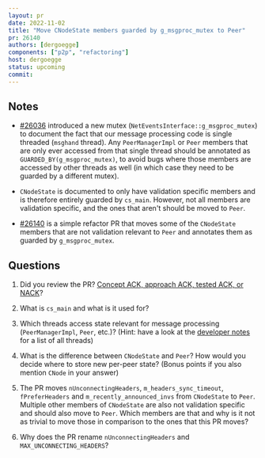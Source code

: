 ```yaml
---
layout: pr
date: 2022-11-02
title: "Move CNodeState members guarded by g_msgproc_mutex to Peer"
pr: 26140
authors: [dergoegge]
components: ["p2p", "refactoring"]
host: dergoegge
status: upcoming
commit:
---
```


## Notes

- [#26036](https://github.com/bitcoin/bitcoin/pull/26036) introduced a new
  mutex (`NetEventsInterface::g_msgproc_mutex`) to document the fact that our
  message processing code is single threaded (`msghand` thread). Any
  `PeerManagerImpl` or `Peer` members that are only ever accessed from that
  single thread should be annotated as `GUARDED_BY(g_msgproc_mutex)`, to avoid
  bugs where those members are accessed by other threads as well (in which case
  they need to be guarded by a different mutex).

- `CNodeState` is documented to only have validation specific members and is
  therefore entirely guarded by `cs_main`. However, not all members are
  validation specific, and the ones that aren't should be moved to `Peer`.

- [#26140](https://github.com/bitcoin/bitcoin/pull/26140) is a simple refactor
  PR that moves some of the `CNodeState` members that are not validation
  relevant to `Peer` and annotates them as guarded by `g_msgproc_mutex`.

## Questions

1. Did you review the PR? [Concept ACK, approach ACK, tested ACK, or
   NACK](https://github.com/bitcoin/bitcoin/blob/master/CONTRIBUTING.md#peer-review)?

2. What is `cs_main` and what is it used for?

3. Which threads access state relevant for message processing
   (`PeerManagerImpl`, `Peer`, etc.)? (Hint: have a look at the [developer
   notes](https://github.com/bitcoin/bitcoin/blob/00eeb31c7660e2c28f189f77a6905dee946ef408/doc/developer-notes.md#threads)
   for a list of all threads)

4. What is the difference between `CNodeState` and `Peer`? How would you decide
   where to store new per-peer state? (Bonus points if you also mention `CNode`
   in your answer)

5. The PR moves `nUnconnectingHeaders`, `m_headers_sync_timeout`,
   `fPreferHeaders` and `m_recently_announced_invs` from `CNodeState` to
   `Peer`. Multiple other members of `CNodeState` are also not validation
   specific and should also move to `Peer`. Which members are that and why is
   it not as trivial to move those in comparison to the ones that this PR
   moves?

6. Why does the PR rename `nUnconnectingHeaders` and
   `MAX_UNCONNECTING_HEADERS`?

<!-- TODO: After meeting, uncomment and add meeting log between the irc tags
## Meeting Log

{% irc %}
{% endirc %}
-->
